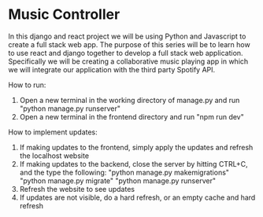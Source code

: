 ﻿# Music Controller

In this django and react project we will be using Python and Javascript to create a full stack web app. 
The purpose of this series will be to learn how to use react and django together to develop a full stack web application. 
Specifically we will be creating a collaborative music playing app in which we will integrate our application with the third party Spotify API.

How to run:

1. Open a new terminal in the working directory of manage.py and run "python manage.py runserver"
2. Open a new terminal in the frontend directory and run "npm run dev"

How to implement updates:

1. If making updates to the frontend, simply apply the updates and refresh the localhost website
2. If making updates to the backend, close the server by hitting CTRL+C, and the type the following:
  "python manage.py makemigrations"
  "python manage.py migrate"
  "python manage.py runserver"
3. Refresh the website to see updates
4. If updates are not visible, do a hard refresh, or an empty cache and hard refresh



